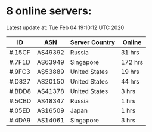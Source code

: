 # 8 online servers:

Latest update at: Tue Feb 04 19:10:12 UTC 2020

| ID | ASN | Server Country | Online |
| -- | --- | -------------- | ------ |
| #.15CF | AS49392 | Russia | 31 hrs |
| #.7F1D | AS63949 | Singapore | 172 hrs |
| #.9FC3 | AS53889 | United States | 19 hrs |
| #.D827 | AS20150 | United States | 44 hrs |
| #.BDD8 | AS41378 | United States | 3 hrs |
| #.5CBD | AS48347 | Russia | 1 hrs |
| #.05ED | AS16509 | Japan | 1 hrs |
| #.4DA9 | AS14061 | Singapore | 3 hrs |

